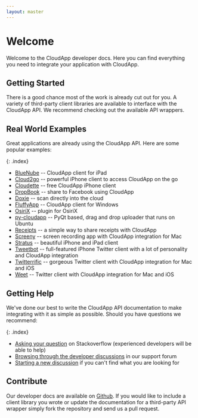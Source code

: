 ```yaml
---
layout: master
---
```


# Welcome

Welcome to the CloudApp developer docs. Here you can find everything you need to integrate your application with CloudApp.

## Getting Started

There is a good chance most of the work is already cut out for you. A variety of third-party client libraries are available to interface with the CloudApp API. We recommend checking out the available API wrappers.

## Real World Examples

Great applications are already using the CloudApp API. Here are some popular examples:

{: .index}
* [BlueNube](http://bluenubeapp.com/) -- CloudApp client for iPad
* [Cloud2go](http://cloud2goapp.com/) -- powerful iPhone client to access CloudApp on the go
* [Cloudette](http://cloudetteapp.com/) -- free CloudApp iPhone client
* [DropBook](http://itunes.apple.com/us/app/dropbook/id408384997?mt=12) -- share to Facebook using CloudApp
* [Doxie](http://www.getdoxie.com/) -- scan directly into the cloud
* [FluffyApp](http://fluffyapp.com/) -- CloudApp client for Windows
* [OsiriX](http://software.kanteron.com/cloudapp/) -- plugin for OsiriX
* [py-cloudapp](https://github.com/abhinandh/py-cloudapp) -- PyQt based, drag and drop uploader that runs on Ubuntu
* [Receipts](http://www.tidalpool.ca/receipts/index.html) -- a simple way to share receipts with CloudApp
* [Screeny](http://www.screenyapp.com/) -- screen recording app with CloudApp integration for Mac
* [Stratus](http://www.getstratusapp.com/) -- beautiful iPhone and iPad client
* [Tweetbot](http://tapbots.com/software/tweetbot/) -- full-featured iPhone Twitter client with a lot of personality and CloudApp integration
* [Twitterrific](http://twitterrific.com/) -- gorgeous Twitter client with CloudApp integration for Mac and iOS
* [Weet](http://weetapp.com/) -- Twitter client with CloudApp integration for Mac and iOS

## Getting Help

We've done our best to write the CloudApp API documentation to make integrating with it as simple as possible. Should you have questions we recommend:

{: .index}
* [Asking your question](http://stackoverflow.com/) on Stackoverflow (experienced developers will be able to help)
* [Browsing through the developer discussions](http://support.getcloudapp.com/discussions/developersapi/) in our support forum
* [Starting a new discussion](http://support.getcloudapp.com/discussions/developersapi/#new_topic_form) if you can't find what you are looking for

## Contribute

Our developer docs are available on [Github](http://github.com/cloudapp/developer). If you would like to include a client library you wrote or update the documentation for a third-party API wrapper simply fork the repository and send us a pull request.
